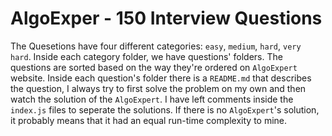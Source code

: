 # AlgoExper - 150 Interview Questions

The Quesetions have four different categories: `easy`, `medium`, `hard`, `very hard`.
Inside each category folder, we have questions' folders. The questions are sorted based on the way they're ordered on `AlgoExpert` website.
Inside each question's folder there is a `README.md` that describes the question, I always try to first solve the problem on my own and then watch the solution of the `AlgoExpert`. I have left comments inside the `index.js` files to seperate the solutions. If there is no `AlgoExpert`'s solution, it probably means that it had an equal run-time complexity to mine.
